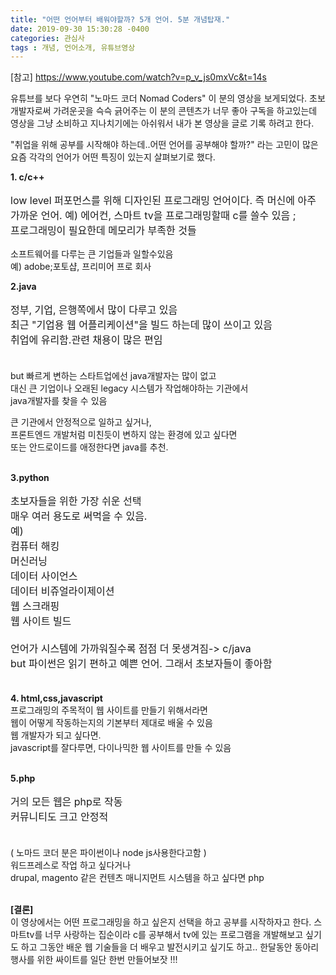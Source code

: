 ```yaml
---
title: "어떤 언어부터 배워야할까? 5개 언어. 5분 개념탑재."
date: 2019-09-30 15:30:28 -0400
categories: 관심사
tags : 개념, 언어소개, 유튜브영상
---
```

<style>
  .content {font-size:16px; }
  </style>
[참고]
https://www.youtube.com/watch?v=p_v_js0mxVc&t=14s

유튜브를 보다 우연히 "노마드 코더 Nomad Coders" 이 분의 영상을 보게되었다.
초보 개발자로써 가려운곳을 슥슥 긁어주는 이 분의 콘텐츠가 너무 좋아 구독을 하고있는데 
영상을 그냥 소비하고 지나치기에는 아쉬워서 내가 본 영상을 글로 기록 하려고 한다.


"취업을 위해 공부를 시작해야 하는데..어떤 언어를 공부해야 할까?" 라는 고민이 많은 요즘 각각의 언어가 어떤 특징이 있는지 살펴보기로 했다.

<b>1. c/c++</b> <br>
<p class="content">low level 퍼포먼스를 위해 디자인된 프로그래밍 언어이다. 즉 머신에 아주 가까운 언어.
예) 에어컨, 스마트 tv을 프로그래밍할때 c를 쓸수 있음 ; <br>
프로그래밍이 필요한데 메모리가 부족한 것들<br>

소프트웨어를 다루는 큰 기업들과 일할수있음<br>
예) adobe;포토샵, 프리미어 프로 회사</p>

<b>2.java </b><br>
<p class="content">정부, 기업, 은행쪽에서 많이 다루고 있음<br>
최근 "기업용 웹 어플리케이션"을 빌드 하는데 많이 쓰이고 있음<br>
취업에 유리함.관련 채용이 많은 편임<br><br>

but 빠르게 변하는 스타트업에선 java개발자는 많이 없고<br>
대신 큰 기업이나 오래된 legacy 시스템가 작업해야하는 기관에서<br>
java개발자를 찾을 수 있음<br>

큰 기관에서 안정적으로 일하고 싶거나, <br>
프론트엔드 개발처럼 미친듯이 변하지 않는 환경에 있고 싶다면<br>
또는 안드로이드를 애정한다면 java를 추천.<br><br></p>

<b>3.python</b> <br>
<p class="content">
초보자들을 위한 가장 쉬운 선택<br>
매우 여러 용도로 써먹을 수 있음. <br>
예)<br>
컴퓨터 해킹<br>
머신러닝<br>
데이터 사이언스<br>
데이터 비쥬얼라이제이션<br>
웹 스크래핑<br>
웹 사이트 빌드<br>
<br>
언어가 시스템에 가까워질수록 점점 더 못생겨짐-> c/java<br>
but 파이썬은 읽기 편하고 예쁜 언어. 그래서 초보자들이 좋아함<br><br>

<b>4. html,css,javascript</b> <br>
프로그래밍의 주목적이 웹 사이트를 만들기 위해서라면<br>
웹이 어떻게 작동하는지의 기본부터 제대로 배울 수 있음<br>
웹 개발자가 되고 싶다면.<br>
javascript를 잘다루면, 다이나믹한 웹 사이트를 만들 수 있음<br><br></p>

<b>5.php</b>  <br>
<p class="content">
거의 모든 웹은 php로 작동<br>
커뮤니티도 크고 안정적<br><br>

( 노마드 코더 분은 파이썬이나 node js사용한다고함 )<br>
워드프레스로 작업 하고 싶다거나<br>
drupal, magento 같은 컨텐츠 매니지먼트 시스템을 하고 싶다면 php<br><br></p>


<b>[결론]</b> <br>
이 영상에서는 어떤 프로그래밍을 하고 싶은지 선택을 하고 공부를 시작하자고 한다.
스마트tv를 너무 사랑하는 집순이라 c를 공부해서 tv에 있는 프로그램을 개발해보고 싶기도 하고
그동안 배운 웹 기술들을 더 배우고 발전시키고 싶기도 하고..
한달동안 동아리 행사를 위한 싸이트를 일단 한번 만들어보잣 !!!

